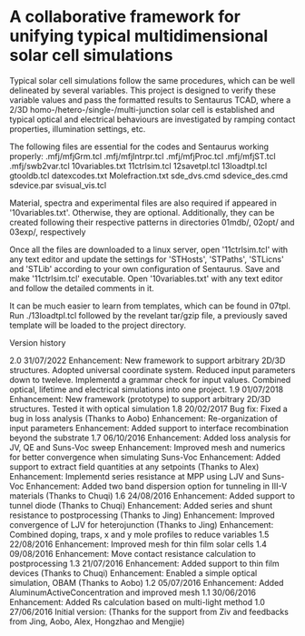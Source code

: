 # A collaborative framework for unifying typical multidimensional solar cell simulations
Typical solar cell simulations follow the same procedures, which can be well
    delineated by several variables. This project is designed to verify these
    variable values and pass the formatted results to Sentaurus TCAD, where a
    2/3D homo-/hetero-/single-/multi-junction solar cell is established and
    typical optical and electrical behaviours are investigated by ramping
    contact properties, illumination settings, etc.

The following files are essential for the codes and Sentaurus working properly:
.mfj/mfjGrm.tcl
.mfj/mfjIntrpr.tcl
.mfj/mfjProc.tcl
.mfj/mfjST.tcl
.mfj/swb2var.tcl
10variables.txt
11ctrlsim.tcl
12savetpl.tcl
13loadtpl.tcl
gtooldb.tcl
datexcodes.txt
Molefraction.txt
sde_dvs.cmd
sdevice_des.cmd
sdevice.par
svisual_vis.tcl

Material, spectra and experimental files are also required if appeared in
    '10variables.txt'. Otherwise, they are optional. Additionally, they
    can be created following their respective patterns in directories 01mdb/,
    02opt/ and 03exp/, respectively

Once all the files are downloaded to a linux server, open '11ctrlsim.tcl'
    with any text editor and update the settings for 'STHosts', 'STPaths',
    'STLicns' and 'STLib' according to your own configuration of Sentaurus.
    Save and make '11ctrlsim.tcl' executable. Open '10variables.txt' with
    any text editor and follow the detailed comments in it.

It can be much easier to learn from templates, which can be found in 07tpl.
    Run ./13loadtpl.tcl followed by the revelant tar/gzip file, a previously
    saved template will be loaded to the project directory.


Version history

2.0		31/07/2022
	Enhancement: New framework to support arbitrary 2D/3D structures. Adopted
		universal coordinate system. Reduced input parameters down to tweleve.
		Implementd a grammar check for input values. Combined optical, lifetime
		and electrical simulations into one project.
1.9		01/07/2018
	Enhancement: New framework (prototype) to support arbitrary 2D/3D
		structures. Tested it with optical simulation
1.8		20/02/2017
	Bug fix: Fixed a bug in loss analysis (Thanks to Aobo)
	Enhancement: Re-organization of input parameters
	Enhancement: Added support to interface recombination beyond the substrate
1.7		06/10/2016
	Enhancement: Added loss analysis for JV, QE and Suns-Voc sweep
	Enhancement: Improved mesh and numerics for better convergence when
		simulating Suns-Voc
	Enhancement: Added support to extract field quantities at any setpoints
		(Thanks to Alex)
	Enhancement: Implementd series resistance at MPP using LJV and Suns-Voc
	Enhancement: Added two band dispersion option for tunneling in III-V
		materials (Thanks to Chuqi)
1.6		24/08/2016
	Enhancement: Added support to tunnel diode (Thanks to Chuqi)
	Enhancement: Added series and shunt resistance to postprocessing (Thanks to
		Jing)
	Enhancement: Improved convergence of LJV for heterojunction (Thanks to Jing)
	Enhancement: Combined doping, traps, x and y mole profiles to reduce
		variables
1.5		22/08/2016
	Enhancement: Improved mesh for thin film solar cells
1.4		09/08/2016
	Enhancement: Move contact resistance calculation to postprocessing
1.3		21/07/2016
	Enhancement: Added support to thin film devices (Thanks to Chuqi)
	Enhancement: Enabled a simple optical simulation, OBAM (Thanks to Aobo)
1.2		05/07/2016
	Enhancement: Added AluminumActiveConcentration and improved mesh
1.1		30/06/2016
	Enhancement: Added Rs calculation based on multi-light method
1.0		27/06/2016
	Initial version: (Thanks for the support from Ziv and feedbacks from Jing,
		Aobo, Alex, Hongzhao and Mengjie)
